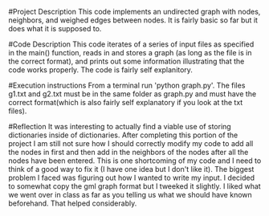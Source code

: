 #Project Description
This code implements an undirected graph with nodes, neighbors, and weighed edges between nodes. It is fairly basic so far but it does what it is supposed to.

#Code Description
This code iterates of a series of input files as specified in the main() function, reads in and stores a graph (as long as the file is in the correct format), and prints out some information illustrating that the code works properly. The code is fairly self explanitory.

#Execution instructions
From a terminal run 'python graph.py'. The files g1.txt and g2.txt must be in the same folder as graph.py and must have the correct format(which is also fairly self explanatory if you look at the txt files).

#Reflection
It was interesting to actually find a viable use of storing dictionaries inside of dictionaries.
After completing this portion of the project I am still not sure how I should correctly modify my code to add all the nodes in first and then add in the neighbors of the nodes after all the nodes have been entered. This is one shortcoming of my code and I need to think of a good way to fix it (I have one idea but I don't like it).
The biggest problem I faced was figuring out how I wanted to write my input. I decided to somewhat copy the gml graph format but I tweeked it slightly.
I liked what we went over in class as far as you telling us what we should have known beforehand. That helped considerably.
